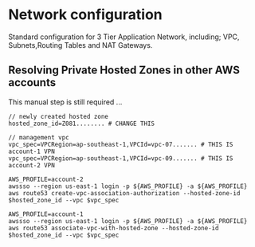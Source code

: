 # Network configuration

Standard configuration for 3 Tier Application Network, including; VPC, Subnets,Routing Tables and NAT Gateways.

## Resolving Private Hosted Zones in other AWS accounts

This manual step is still required ...

```
// newly created hosted zone
hosted_zone_id=Z081........ # CHANGE THIS

// management vpc 
vpc_spec=VPCRegion=ap-southeast-1,VPCId=vpc-07....... # THIS IS account-1 VPN
vpc_spec=VPCRegion=ap-southeast-1,VPCId=vpc-09....... # THIS IS account-2 VPN

AWS_PROFILE=account-2
awssso --region us-east-1 login -p ${AWS_PROFILE} -a ${AWS_PROFILE}
aws route53 create-vpc-association-authorization --hosted-zone-id $hosted_zone_id --vpc $vpc_spec

AWS_PROFILE=account-1
awssso --region us-east-1 login -p ${AWS_PROFILE} -a ${AWS_PROFILE}
aws route53 associate-vpc-with-hosted-zone --hosted-zone-id $hosted_zone_id --vpc $vpc_spec
```
